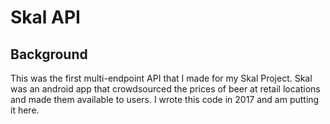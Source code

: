 # Skal API

## Background
This was the first multi-endpoint API that I made for my Skal Project.
Skal was an android app that crowdsourced the prices of beer at retail
locations and made them available to users. I wrote this code in 2017
and am putting it here.